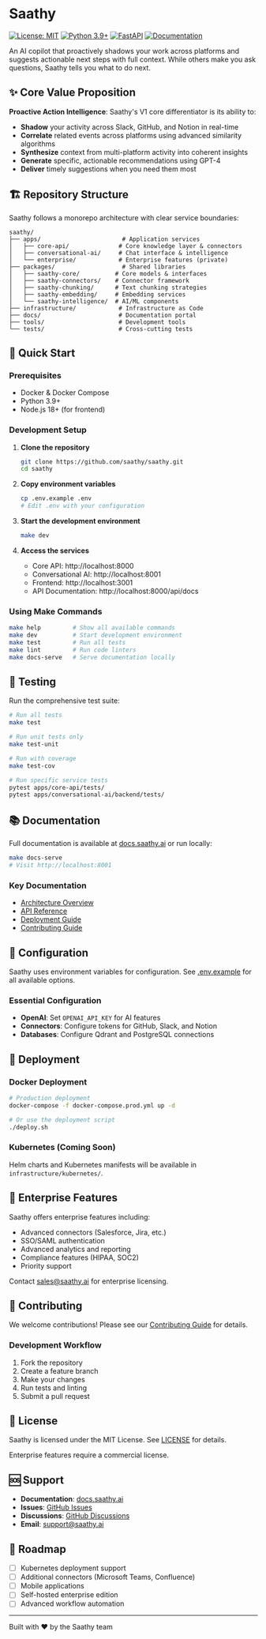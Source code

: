 # Saathy

[![License: MIT](https://img.shields.io/badge/License-MIT-yellow.svg)](https://opensource.org/licenses/MIT)
[![Python 3.9+](https://img.shields.io/badge/python-3.9+-blue.svg)](https://www.python.org/downloads/)
[![FastAPI](https://img.shields.io/badge/FastAPI-0.111+-green.svg)](https://fastapi.tiangolo.com/)
[![Documentation](https://img.shields.io/badge/docs-mkdocs-blue.svg)](https://docs.saathy.ai)

An AI copilot that proactively shadows your work across platforms and suggests actionable next steps with full context. While others make you ask questions, Saathy tells you what to do next.

## ✨ Core Value Proposition

**Proactive Action Intelligence**: Saathy's V1 core differentiator is its ability to:
- **Shadow** your activity across Slack, GitHub, and Notion in real-time 
- **Correlate** related events across platforms using advanced similarity algorithms
- **Synthesize** context from multi-platform activity into coherent insights
- **Generate** specific, actionable recommendations using GPT-4
- **Deliver** timely suggestions when you need them most

## 🏗️ Repository Structure

Saathy follows a monorepo architecture with clear service boundaries:

```
saathy/
├── apps/                       # Application services
│   ├── core-api/              # Core knowledge layer & connectors
│   ├── conversational-ai/     # Chat interface & intelligence
│   └── enterprise/            # Enterprise features (private)
├── packages/                   # Shared libraries
│   ├── saathy-core/          # Core models & interfaces
│   ├── saathy-connectors/    # Connector framework
│   ├── saathy-chunking/      # Text chunking strategies
│   ├── saathy-embedding/     # Embedding services
│   └── saathy-intelligence/  # AI/ML components
├── infrastructure/            # Infrastructure as Code
├── docs/                      # Documentation portal
├── tools/                     # Development tools
└── tests/                     # Cross-cutting tests
```

## 🚀 Quick Start

### Prerequisites

- Docker & Docker Compose
- Python 3.9+
- Node.js 18+ (for frontend)

### Development Setup

1. **Clone the repository**
   ```bash
   git clone https://github.com/saathy/saathy.git
   cd saathy
   ```

2. **Copy environment variables**
   ```bash
   cp .env.example .env
   # Edit .env with your configuration
   ```

3. **Start the development environment**
   ```bash
   make dev
   ```

4. **Access the services**
   - Core API: http://localhost:8000
   - Conversational AI: http://localhost:8001
   - Frontend: http://localhost:3001
   - API Documentation: http://localhost:8000/api/docs

### Using Make Commands

```bash
make help         # Show all available commands
make dev          # Start development environment
make test         # Run all tests
make lint         # Run code linters
make docs-serve   # Serve documentation locally
```

## 🧪 Testing

Run the comprehensive test suite:

```bash
# Run all tests
make test

# Run unit tests only
make test-unit

# Run with coverage
make test-cov

# Run specific service tests
pytest apps/core-api/tests/
pytest apps/conversational-ai/backend/tests/
```

## 📚 Documentation

Full documentation is available at [docs.saathy.ai](https://docs.saathy.ai) or run locally:

```bash
make docs-serve
# Visit http://localhost:8001
```

### Key Documentation

- [Architecture Overview](docs/architecture/overview.md)
- [API Reference](docs/api/core-api.md)
- [Deployment Guide](docs/deployment/docker.md)
- [Contributing Guide](docs/development/contributing.md)

## 🔧 Configuration

Saathy uses environment variables for configuration. See [.env.example](.env.example) for all available options.

### Essential Configuration

- **OpenAI**: Set `OPENAI_API_KEY` for AI features
- **Connectors**: Configure tokens for GitHub, Slack, and Notion
- **Databases**: Configure Qdrant and PostgreSQL connections

## 🚢 Deployment

### Docker Deployment

```bash
# Production deployment
docker-compose -f docker-compose.prod.yml up -d

# Or use the deployment script
./deploy.sh
```

### Kubernetes (Coming Soon)

Helm charts and Kubernetes manifests will be available in `infrastructure/kubernetes/`.

## 🏢 Enterprise Features

Saathy offers enterprise features including:

- Advanced connectors (Salesforce, Jira, etc.)
- SSO/SAML authentication
- Advanced analytics and reporting
- Compliance features (HIPAA, SOC2)
- Priority support

Contact sales@saathy.ai for enterprise licensing.

## 🤝 Contributing

We welcome contributions! Please see our [Contributing Guide](docs/development/contributing.md) for details.

### Development Workflow

1. Fork the repository
2. Create a feature branch
3. Make your changes
4. Run tests and linting
5. Submit a pull request

## 📄 License

Saathy is licensed under the MIT License. See [LICENSE](LICENSE) for details.

Enterprise features require a commercial license.

## 🆘 Support

- **Documentation**: [docs.saathy.ai](https://docs.saathy.ai)
- **Issues**: [GitHub Issues](https://github.com/saathy/saathy/issues)
- **Discussions**: [GitHub Discussions](https://github.com/saathy/saathy/discussions)
- **Email**: support@saathy.ai

## 🔮 Roadmap

- [ ] Kubernetes deployment support
- [ ] Additional connectors (Microsoft Teams, Confluence)
- [ ] Mobile applications
- [ ] Self-hosted enterprise edition
- [ ] Advanced workflow automation

---

Built with ❤️ by the Saathy team
